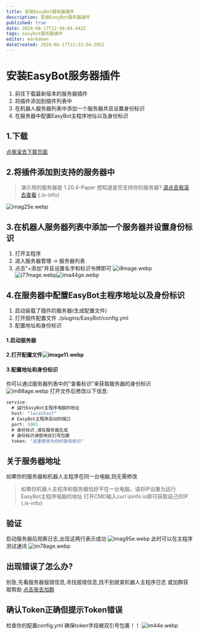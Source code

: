 ```yaml
---
title: 安装EasyBot服务器插件
description: 安装EasyBot服务器插件
published: true
date: 2024-08-17T12:49:04.442Z
tags: easybot服务器插件
editor: markdown
dateCreated: 2024-08-17T12:33:04.385Z
---
```


# 安装EasyBot服务器插件
1. 前往下载最新版本的服务器插件
2. 将插件添加到插件列表中
3. 在机器人服务器列表中添加一个服务器并且设置身份标识
4. 在服务器中配置EasyBot主程序地址以及身份标识
## 1.下载
[点我滚去下载页面](https://wiki.bioc.fun/zh/down)
## 2.将插件添加到支持的服务器中
> 演示用的服务器是 1.20.4-Paper
想知道是否支持你的服务器? [请点击我滚去查看](https://wiki.bioc.fun/zh/vies)
{.is-info}

![imag25e.webp](/imag25e.webp)
## 3.在机器人服务器列表中添加一个服务器并设置身份标识
1. 打开主程序
2. 进入服务器管理 -> 服务器列表
3. 点击"+添加"并且设置名字和标识令牌即可
![i8mage.webp](/i8mage.webp)![i77mage.webp](/i77mage.webp)![ima44ge.webp](/ima44ge.webp)

## 4.在服务器中配置EasyBot主程序地址以及身份标识
1. 启动装载了插件的服务器(生成配置文件)
2. 打开插件配置文件 ./plugins/EasyBot/config.yml
3. 配置地址和身份标识
#### 1.启动服务器
#### 2.打开配置文件![image11.webp](/image11.webp)
#### 3.配置地址和身份标识
你可以通过服务器列表中的"查看标识"来获取服务器的身份标识
![im88age.webp](/im88age.webp)
打开文件后修改以下信息:
```js
service:
  # 运行EasyBot主程序电脑的地址
  host: "localhost"
  # EasyBot主程序启动的端口
  port: 5001
  # 身份标识,请在服务器生成
  # 身份标识请使用双引号包裹
  token: "这里修改为你的身份标识"
```
## 关于服务器地址
如果你的服务器和机器人主程序在同一台电脑,则无需修改
> 如果你机器人主程序和服务器恰好不在一台电脑，请将IP设置为运行EasyBot主程序电脑的地址
打开CMD输入curl ipinfo.io即可获取自己的IP
{.is-info}
## 验证
启动服务器后观察日志,出现这两行表示成功
![imag95e.webp](/imag95e.webp)
此时可以在主程序测试通讯
![im78age.webp](/im78age.webp)

## 出现错误了怎么办?
别急,先看服务器报错信息,寻找报错信息,找不到就查机器人主程序日志
或加群获取帮助 [点击我去加群](https://qm.qq.com/q/4S1SohXFss)

## 确认Token正确但提示Token错误
检查你的配置config.yml 确保token字段被双引号包裹！！
![im44e.webp](/im44e.webp)

